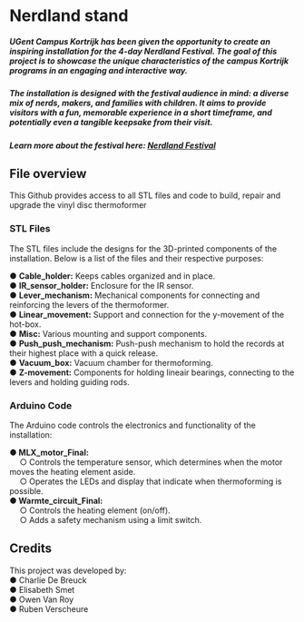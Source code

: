 # Nerdland stand

##### UGent Campus Kortrijk has been given the opportunity to create an inspiring installation for the 4-day Nerdland Festival. The goal of this project is to showcase the unique characteristics of the campus Kortrijk programs in an engaging and interactive way.
##### The installation is designed with the festival audience in mind: a diverse mix of nerds, makers, and families with children. It aims to provide visitors with a fun, memorable experience in a short timeframe, and potentially even a tangible keepsake from their visit.
##### Learn more about the festival here: [Nerdland Festival](https://nerdland.be/)

## File overview
This Github provides access to all STL files and code to build, repair and upgrade the vinyl disc thermoformer

### STL Files
The STL files include the designs for the 3D-printed components of the installation. Below is a list of the files and their respective purposes:

●	**Cable_holder:** Keeps cables organized and in place. <br/>
●	**IR_sensor_holder:** Enclosure for the IR sensor. <br/>
●	**Lever_mechanism:** Mechanical components for connecting and reinforcing the levers of the thermoformer. <br/>
●	**Linear_movement:** Support and connection for the y-movement of the hot-box. <br/>
●	**Misc:** Various mounting and support components. <br/>
●	**Push_push_mechanism:** Push-push mechanism to hold the records at their highest place with a quick release. <br/>
●	**Vacuum_box:** Vacuum chamber for thermoforming. <br/>
●	**Z-movement:** Components for holding lineair bearings, connecting to the levers and holding guiding rods. <br/>

### Arduino Code
The Arduino code controls the electronics and functionality of the installation:

**●	MLX_motor_Final:** <br/>
  &emsp; ○	Controls the temperature sensor, which determines when the motor moves the heating element aside. <br/>
  &emsp; ○	Operates the LEDs and display that indicate when thermoforming is possible. <br/>
**●	Warmte_circuit_Final:** <br/>
  &emsp; ○	Controls the heating element (on/off). <br/>
  &emsp; ○	Adds a safety mechanism using a limit switch. <br/>
  
## Credits
This project was developed by: <br/>
●	Charlie De Breuck <br/>
●	Elisabeth Smet <br/>
●	Owen Van Roy <br/>
●	Ruben Verscheure <br/>
